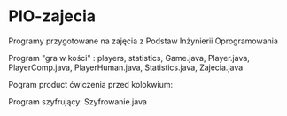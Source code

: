 # PIO-zajecia
Programy przygotowane na zajęcia z Podstaw Inżynierii Oprogramowania

Program "gra w kości" : players, statistics, Game.java, Player.java, PlayerComp.java, PlayerHuman.java, Statistics.java, Zajecia.java

Pogram product ćwiczenia przed kolokwium:

Program szyfrujący: Szyfrowanie.java
